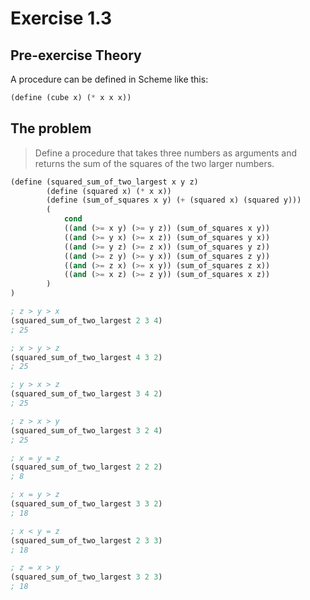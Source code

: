 # Exercise 1.3

## Pre-exercise Theory

A procedure can be defined in Scheme like this:

```scm
(define (cube x) (* x x x))
```

## The problem

> Define a procedure that takes three numbers as arguments and returns the sum
> of the squares of the two larger numbers.

```scm
(define (squared_sum_of_two_largest x y z)
        (define (squared x) (* x x))
        (define (sum_of_squares x y) (+ (squared x) (squared y)))
        (
            cond
            ((and (>= x y) (>= y z)) (sum_of_squares x y))
            ((and (>= y x) (>= x z)) (sum_of_squares y x))
            ((and (>= y z) (>= z x)) (sum_of_squares y z))
            ((and (>= z y) (>= y x)) (sum_of_squares z y))
            ((and (>= z x) (>= x y)) (sum_of_squares z x))
            ((and (>= x z) (>= z y)) (sum_of_squares x z))
        )
)

; z > y > x
(squared_sum_of_two_largest 2 3 4)
; 25

; x > y > z
(squared_sum_of_two_largest 4 3 2)
; 25

; y > x > z
(squared_sum_of_two_largest 3 4 2)
; 25

; z > x > y
(squared_sum_of_two_largest 3 2 4)
; 25

; x = y = z
(squared_sum_of_two_largest 2 2 2)
; 8

; x = y > z
(squared_sum_of_two_largest 3 3 2)
; 18

; x < y = z
(squared_sum_of_two_largest 2 3 3)
; 18

; z = x > y
(squared_sum_of_two_largest 3 2 3)
; 18
```
